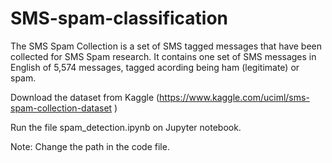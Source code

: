 # SMS-spam-classification
The SMS Spam Collection is a set of SMS tagged messages that have been collected for SMS Spam research. It contains one set of SMS messages in English of 5,574 messages, tagged acording being ham (legitimate) or spam.


Download the dataset from Kaggle (https://www.kaggle.com/uciml/sms-spam-collection-dataset ) 

Run the file spam_detection.ipynb on Jupyter notebook.

Note: Change the path in the code file.
